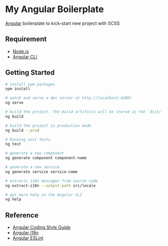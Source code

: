 # My Angular Boilerplate

[Angular](http://angular.io/) boilerplate to kick-start new project with SCSS

## Requirement

- [Node.js](https://nodejs.org)
- [Angular CLI](https://angular.io/cli)

## Getting Started

```sh
# install npm packages
npm install

# watch and serve a dev server at http://localhost:4200/
ng serve

# build the project. The build artifacts will be stored in the `dist/` directory
ng build

# build the project in production mode
ng build --prod

# Running unit tests
ng test

# generate a new component
ng generate component component-name

# generate a new service
ng generate service service-name

# extracts i18n messages from source code
ng extract-i18n --output-path src/locale

# get more help on the Angular CLI
ng help
```

## Reference

- [Angular Coding Style Guide](https://angular.io/guide/styleguide)
- [Angular i18n](https://angular.io/guide/i18n)
- [Angular ESLint](https://github.com/angular-eslint/angular-eslint)
